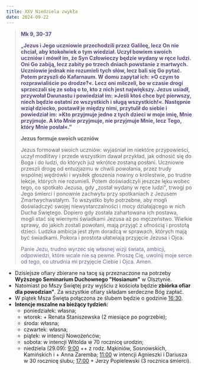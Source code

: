 ```yaml
---
title: XXV Niedziela zwykła
date: 2024-09-22
---
```


> **<span style="color: #5D4587;">Mk 9, 30-37 </span>**
>
> **<span style="color: #5D4587;">„Jezus i Jego uczniowie przechodzili przez Galileę, lecz On nie chciał, aby ktokolwiek o tym wiedział. Uczył bowiem swoich uczniów i mówił im, że Syn Człowieczy będzie wydany w ręce ludzi. Oni Go zabiją, lecz zabity po trzech dniach powstanie z martwych. Uczniowie jednak nie rozumieli tych słów, lecz bali się Go pytać. Potem przyszli do Kafarnaum. W domu zapytał ich: »O czym to rozprawialiście po drodze?«. Lecz oni milczeli, bo w czasie drogi sprzeczali się ze sobą o to, kto z nich jest największy. Jezus usiadł, przywołał Dwunastu i powiedział im: »Jeśli ktoś chce być pierwszy, niech będzie ostatni ze wszystkich i sługą wszystkich!«. Następnie wziął dziecko, postawił je między nimi, przytulił do siebie i powiedział im: »Kto przyjmuje jedno z tych dzieci w moje imię, Mnie przyjmuje. A kto Mnie przyjmuje, nie przyjmuje Mnie, lecz Tego, który Mnie posłał«.”</span>**
>
>
>
> **Jezus formuje swoich uczniów**
>
> Jezus formował swoich uczniów: wyjaśniał im niektóre przypowieści, uczył modlitwy i przede wszystkim dawał przykład, jak odnosić się do Boga i do ludzi, do których już wkrótce zostaną posłani. Uczniowie przeszli drogę od entuzjazmu w chwili powołania, przez trudy wspólnej wędrówki i wysiłek głoszenia nowiny o królestwie, po trudne lekcje, których nie rozumieli. Potem doświadczyli jeszcze lęku wobec tego, co spotkało Jezusa, gdy „został wydany w ręce ludzi", trwogi po Jego śmierci i ponownie zachwytu przy spotkaniach z Jezusem Zmartwychwstałym. To wszystko było potrzebne, aby mogli doświadczyć swojej niewystarczalności i mocy działającego w nich Ducha Świętego. Dopiero gdy została zahartowana ich postawa, mogli stać się wiernymi świadkami Jezusa aż po męczeństwo. Wielkie sprawy, do jakich zostali powołani, mają przyjąć z ufnością i prostotą dzieci. Ludzka ambicja jest złym doradcą w sprawach, których mają być świadkami. Pokora i prostota ułatwiają przyjęcie Jezusa i Ojca.
>
> <span style="color: #666699;">Panie Jezu, trudno wyrzec się własnej wizji świata, ambicji, odpowiedzi, które wcale nie są pewne. Proszę Cię, uwolnij moje serce od tego, co utrudnia mi przyjęcie Ciebie i Ojca. Amen.
> &nbsp;

- Dzisiejsze ofiary zbierane na tacę są przeznaczone na potrzeby **Wyższego Seminarium Duchownego "Hosianum"** w Olsztynie.
- Natomiast po Mszy Świętej przy wyjściu z kościoła będzie **zbiórka ofiar dla powodzian"**. Za wszystkie ofiary składam serdeczne Bóg zapłać.
- W piątek Msza Święta połączona ze ślubem będzie o godzinie <u>16:30</u>.
- **Intencje mszalne na bieżący tydzień:**
  - poniedziałek: własna;
  - wtorek: + Renata Staniszewska (2 miesiące po pogrzebie);
  - środa: własna;
  - czwartek: własna;
  - piątek: w intencji Nowożeńców;
  - sobota: w intencji Witolda w 70 rocznicę urodzin;
  - niedziela (29.09): <u>9:00</u> ++ z rodz. Mąkiniów, Sosnowskich, Kamińskich i + Anna Zaremba; <u>11:00</u> w intencji Agnieszki i Dariusza w 30 rocznicę ślubu; <u>17:00</u> + Jerzy Popielewski (3 rocznica śmierci).
